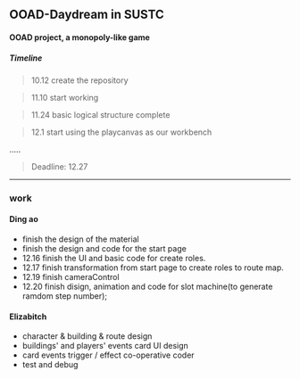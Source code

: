 ## OOAD-Daydream in SUSTC

#### OOAD project, a monopoly-like game 

##### Timeline

> 10.12 create the repository

> 11.10 start working

> 11.24 basic logical structure complete

> 12.1 start using the playcanvas as our workbench

.....

>  Deadline: 12.27 
---

### work
#### Ding ao
- finish the design of the material 
- finish the design and code for the start page
- 12.16 finish the UI and basic code for create roles.
- 12.17 finish transformation from start page to create roles to route map.
- 12.19 finish cameraControl
- 12.20 finish disign, animation and code for slot machine(to generate ramdom step number); 

#### Elizabitch
- character & building & route design 
- buildings' and players' events card UI design
- card events trigger / effect co-operative coder
- test and debug
